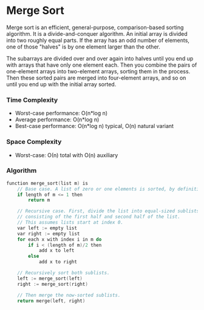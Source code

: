 # Merge Sort
Merge sort is an efficient, general-purpose, comparison-based sorting algorithm. It is a divide-and-conquer algorithm. An initial array is divided into two roughly equal parts. If the array has an odd number of elements, one of those "halves" is by one element larger than the other.

The subarrays are divided over and over again into halves until you end up with arrays that have only one element each. Then you combine the pairs of one-element arrays into two-element arrays, sorting them in the process. Then these sorted pairs are merged into four-element arrays, and so on until you end up with the initial array sorted.

### Time Complexity
* Worst-case performance:  O(n\*log n)
* Average performance: O(n\*log n)
* Best-case performance: O(n\*log n) typical, O(n) natural variant

### Space Complexity
* Worst-case: О(n) total with O(n) auxiliary

### Algorithm
```C
function merge_sort(list m) is
    // Base case. A list of zero or one elements is sorted, by definition.
    if length of m <= 1 then
        return m

    // Recursive case. First, divide the list into equal-sized sublists
    // consisting of the first half and second half of the list.
    // This assumes lists start at index 0.
    var left := empty list
    var right := empty list
    for each x with index i in m do
        if i < (length of m)/2 then
            add x to left
        else
            add x to right

    // Recursively sort both sublists.
    left := merge_sort(left)
    right := merge_sort(right)

    // Then merge the now-sorted sublists.
    return merge(left, right)

```